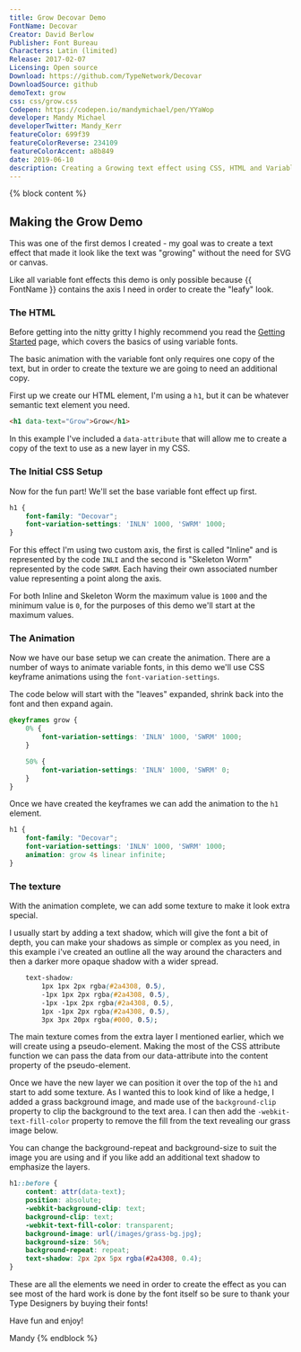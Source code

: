```yaml
---
title: Grow Decovar Demo
FontName: Decovar
Creator: David Berlow
Publisher: Font Bureau
Characters: Latin (limited)
Release: 2017-02-07
Licensing: Open source
Download: https://github.com/TypeNetwork/Decovar
DownloadSource: github
demoText: grow
css: css/grow.css
Codepen: https://codepen.io/mandymichael/pen/YYaWop
developer: Mandy Michael
developerTwitter: Mandy_Kerr
featureColor: 699f39
featureColorReverse: 234109
featureColorAccent: a8b849
date: 2019-06-10
description: Creating a Growing text effect using CSS, HTML and Variable fonts!
---
```



{% block content %}
## Making the Grow Demo

This was one of the first demos I created - my goal was to create a text effect that made it look like the text was "growing" without the need for SVG or canvas.

Like all variable font effects this demo is only possible because {{ FontName }} contains the axis I need in order to create the "leafy" look.

### The HTML

Before getting into the nitty gritty I highly recommend you read the [Getting Started](/getting-started) page, which covers the basics of using variable fonts.

The basic animation with the variable font only requires one copy of the text, but in order to create the texture we are going to need an additional copy.

First up we create our HTML element, I'm using a `h1`, but it can be whatever semantic text element you need.

``` html
<h1 data-text="Grow">Grow</h1>
```

In this example I've included a `data-attribute` that will allow me to create a copy of the text to use as a new layer in my CSS.

### The Initial CSS Setup

Now for the fun part! We'll set the base variable font effect up first.

``` css
h1 {
	font-family: "Decovar";
	font-variation-settings: 'INLN' 1000, 'SWRM' 1000;
}
```

For this effect I'm using two custom axis, the first is called "Inline" and is represented by the code `INLI` and the second is "Skeleton Worm" represented by the code `SWRM`. Each having their own associated number value representing a point along the axis.

For both Inline and Skeleton Worm the maximum value is `1000` and the minimum value is `0`, for the purposes of this demo we'll start at the maximum values.

### The Animation

Now we have our base setup we can create the animation. There are a number of ways to animate variable fonts, in this demo we'll use CSS keyframe animations using the `font-variation-settings`.

The code below will start with the "leaves" expanded, shrink back into the font and then expand again.

``` css
@keyframes grow {
	0% {
		font-variation-settings: 'INLN' 1000, 'SWRM' 1000;
	}

	50% {
		font-variation-settings: 'INLN' 1000, 'SWRM' 0;
	}
}
```

Once we have created the keyframes we can add the animation to the `h1` element.

``` css
h1 {
	font-family: "Decovar";
	font-variation-settings: 'INLN' 1000, 'SWRM' 1000;
    animation: grow 4s linear infinite;
}
```

### The texture

With the animation complete, we can add some texture to make it look extra special.

I usually start by adding a text shadow, which will give the font a bit of depth, you can make your shadows as simple or complex as you need, in this example i've created an outline all the way around the characters and then a darker more opaque shadow with a wider spread.

``` css
    text-shadow:
        1px 1px 2px rgba(#2a4308, 0.5),
        -1px 1px 2px rgba(#2a4308, 0.5),
        -1px -1px 2px rgba(#2a4308, 0.5),
        1px -1px 2px rgba(#2a4308, 0.5),
        3px 3px 20px rgba(#000, 0.5);
```

The main texture comes from the extra layer I mentioned earlier, which we will create using a pseudo-element. Making the most of the CSS attribute function we can pass the data from our data-attribute into the content property of the pseudo-element.

Once we have the new layer we can position it over the top of the `h1` and start to add some texture. As I wanted this to look kind of like a hedge, I added a grass background image, and made use of the `background-clip` property to clip the background to the text area. I can then add the `-webkit-text-fill-color` property to remove the fill from the text revealing our grass image below.

You can change the background-repeat and background-size to suit the image you are using and if you like add an additional text shadow to emphasize the layers.

``` css
h1::before {
    content: attr(data-text);
    position: absolute;
    -webkit-background-clip: text;
    background-clip: text;
    -webkit-text-fill-color: transparent;
    background-image: url(/images/grass-bg.jpg);
    background-size: 56%;
    background-repeat: repeat;
    text-shadow: 2px 2px 5px rgba(#2a4308, 0.4);
}
```

These are all the elements we need in order to create the effect as you can see most of the hard work is done by the font itself so be sure to thank your Type Designers by buying their fonts!

Have fun and enjoy!

Mandy
{% endblock %}
